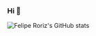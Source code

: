 ### Hi 🤠
![Felipe Roriz's GitHub stats](https://github-readme-stats.vercel.app/api?username=feliperoriz0&theme=github_dark&show_icons=true)
